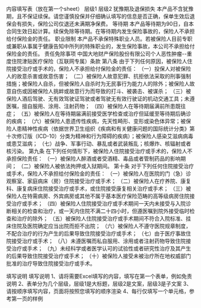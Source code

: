 内容填写表（放在第一个sheet）
	层级1	层级2
	犹豫期及退保损失
		本产品不含犹豫期，且不保证续保。请您谨慎投保并仔细确认填写的信息是否正确，保单生效后退保会有损失，保险公司仅退还未满期净保费。
	等待期
		本产品等待期为90日，自本合同生效日起计算。续保免除等待期。在等待期内发生保险事故的，保险人不承担给付保险金的责任。
	职业限制
		本产品不承保特殊职业人员。若被保险人目前专职或兼职从事属于健康告知中所列的特殊职业的，发生保险事故，本公司不承担给付保险金的责任。
	责任免除事项
		中国大地财产保险股份有限公司个人恶性肿瘤--重度住院津贴医疗保险（互联网专属）条款
		第八条 由于下列任何原因，被保险人住院接受治疗或手术的，保险人不承担给付保险金的责任：
		（一）投保人对被保险人的故意杀害或故意伤害；
		（二）被保险人故意犯罪、抗拒依法采取的刑事强制措施；被保险人自杀，但被保险人自杀时为无民事行为能力人的除外；被保险人故意自伤或因被保险人挑衅或故意行为而导致的打斗、被袭击、被谋杀；
		（三）被保险人酒后驾驶、无有效驾驶证驾驶或者驾驶无有效行驶证的机动交通工具；未遵医嘱，擅自服用、涂用、注射药物；
		（四）被保险人在等待期届满前所患既往症；
		（五）被保险人在等待期届满前接受医学检查或治疗但延缓至等待期后确诊的疾病； 
		（六）被保险人患遗传性疾病，先天性畸形、变形或染色体异常；被保险人患精神性疾病（依据世界卫生组织《疾病和有关健康问题的国际统计分类》第十次修订版（ICD-10）分类为精神和行为障碍的疾病）；被保险人感染艾滋病病毒或患艾滋病；
		（七）战争、军事行动、暴乱或者武装叛乱；核爆炸、核辐射或者核污染。
		第九条 在下列任何情形下，被保险人住院接受治疗或手术的，保险人不承担保险责任：
		（一）被保险人醉酒或者受酒精、毒品或者管制药品的影响期间；
		（二）被保险人被依法拘押或入狱期间。
		第十条 对于下列任何住院接受治疗或手术，保险人不承担给付保险金的责任：
		（一）被保险人在医院的门（急）诊观察室、家庭病床（房）住院接受治疗或手术；
		（二）被保险人在疗养院、康复科、康复病床住院接受治疗或手术，或住院接受康复相关治疗或手术；
		（三）被保险人在特需病房、外宾病房或其他不属于基本医疗保险范畴的高等级病房住院接受治疗或手术；
		（四）被保险人住院接受治疗或手术期间一天内未接受与入院诊断相关的检查和治疗，或一天内住院不满二十四小时，但遵医嘱到院外接受临时检查和治疗的除外；
		（五）被保险人住院接受治疗或手术期间不符合入院标准、挂床住院及医院确定应当出院而拒不出院；
		（六）被保险人不遵守医院规章制度，不配合治疗的行为产生的后果导致住院接受治疗或手术；
		（七）由于医疗事故住院接受治疗或手术；
		（八）未遵医嘱而私自服用、涂用或者注射药物导致住院接受治疗或手术；
		（九）未经科学或者医学认可的试验性或者研究性治疗及其产生的后果导致住院接受治疗或手术；
		（十）被保险人接受未被治疗所在地权威部门批准的治疗导致住院接受治疗或手术。


填写说明
	填写说明
	1、请将需要Excel填写的内容，填写在第一个表单，例如免责说明
	2、表单分为几个层级，层级1是大标题，层级2是文案，层级3是子文案
	3、请按顺序填写内容，页面将按照您填写的顺序渲染
	4、每行仅填写一个单元格，参考第一页的样例


